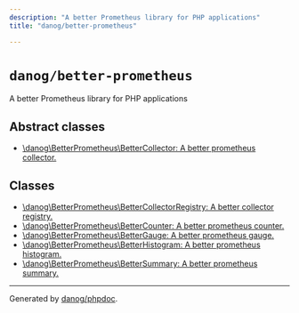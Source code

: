 ```yaml
---
description: "A better Prometheus library for PHP applications"
title: "danog/better-prometheus"

---
```

# `danog/better-prometheus`

A better Prometheus library for PHP applications



## Abstract classes
* [\danog\BetterPrometheus\BetterCollector: A better prometheus collector.](danog/BetterPrometheus/BetterCollector.md)

## Classes
* [\danog\BetterPrometheus\BetterCollectorRegistry: A better collector registry.](danog/BetterPrometheus/BetterCollectorRegistry.md)
* [\danog\BetterPrometheus\BetterCounter: A better prometheus counter.](danog/BetterPrometheus/BetterCounter.md)
* [\danog\BetterPrometheus\BetterGauge: A better prometheus gauge.](danog/BetterPrometheus/BetterGauge.md)
* [\danog\BetterPrometheus\BetterHistogram: A better prometheus histogram.](danog/BetterPrometheus/BetterHistogram.md)
* [\danog\BetterPrometheus\BetterSummary: A better prometheus summary.](danog/BetterPrometheus/BetterSummary.md)



---
Generated by [danog/phpdoc](https://phpdoc.daniil.it).  